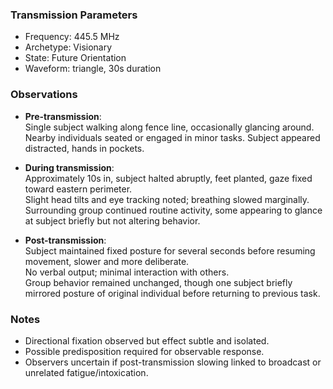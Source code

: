 ### Transmission Parameters
- Frequency: 445.5 MHz
- Archetype: Visionary
- State: Future Orientation
- Waveform: triangle, 30s duration

### Observations
- **Pre-transmission**:  
  Single subject walking along fence line, occasionally glancing around. Nearby individuals seated or engaged in minor tasks. Subject appeared distracted, hands in pockets.  

- **During transmission**:  
  Approximately 10s in, subject halted abruptly, feet planted, gaze fixed toward eastern perimeter.  
  Slight head tilts and eye tracking noted; breathing slowed marginally.  
  Surrounding group continued routine activity, some appearing to glance at subject briefly but not altering behavior.  

- **Post-transmission**:  
  Subject maintained fixed posture for several seconds before resuming movement, slower and more deliberate.  
  No verbal output; minimal interaction with others.  
  Group behavior remained unchanged, though one subject briefly mirrored posture of original individual before returning to previous task.  

### Notes
- Directional fixation observed but effect subtle and isolated.  
- Possible predisposition required for observable response.  
- Observers uncertain if post-transmission slowing linked to broadcast or unrelated fatigue/intoxication.  

